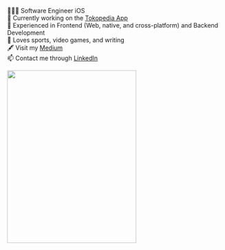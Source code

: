 🧑🏻‍💻 Software Engineer iOS <br/>
🔭 Currently working on the [Tokopedia App](https://apps.apple.com/us/app/tokopedia/id1001394201) <br/>
💬 Experienced in Frontend (Web, native, and cross-platform) and Backend Development <br/>
🌱 Loves sports, video games, and writing <br/>
🖋️ Visit my [Medium](https://www.medium.com/@aryasurya) <br/>
📫 Contact me through [LinkedIn](https://www.linkedin.com/in/arya-surya013/) <br/>
  
<img src="https://spotify-github-profile.vercel.app/api/view?uid=21oqmlassfmetfdofzin2jdca&cover_image=true&theme=default" width="300" height="400"/>
  
